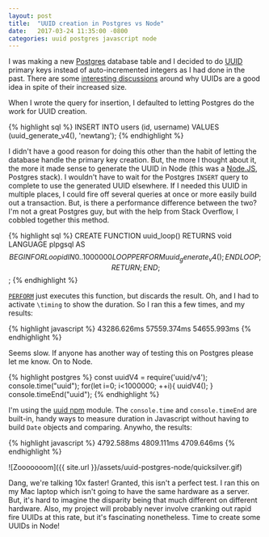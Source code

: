 ```yaml
---
layout: post
title:  "UUID creation in Postgres vs Node"
date:   2017-03-24 11:35:00 -0800
categories: uuid postgres javascript node
---
```


I was making a new [Postgres](https://www.postgresql.org/) database table and I decided to do [UUID](https://en.wikipedia.org/wiki/Universally_unique_identifier) primary keys instead of auto-incremented integers as I had done in the past. There are some [interesting discussions](https://blog.codinghorror.com/primary-keys-ids-versus-guids/) around why UUIDs are a good idea in spite of their increased size. 

When I wrote the query for insertion, I defaulted to letting Postgres do the work for UUID creation. 

{% highlight sql %}
INSERT INTO users (id, username) 
	VALUES (uuid_generate_v4(), 'newtang');
{% endhighlight %}

I didn't have a good reason for doing this other than the habit of letting the database handle the primary key creation. But, the more I thought about it, the more it made sense to generate the UUID in Node (this was a [Node.JS](https://nodejs.org/en/), Postgres stack). I wouldn't have to wait for the Postgres `INSERT` query to complete to use the generated UUID elsewhere. If I needed this UUID in multiple places, I could fire off several queries at once or more easily build out a transaction. But, is there a performance difference between the two? I'm not a great Postgres guy, but with the help from Stack Overflow, I cobbled together this method.

{% highlight sql %}
CREATE FUNCTION uuid_loop() RETURNS void
    LANGUAGE plpgsql
    AS $$
BEGIN
  FOR Loopid  IN 0..1000000 LOOP
     PERFORM uuid_generate_v4();
  END LOOP;
RETURN;
END;
$$;
{% endhighlight %}

[`PERFORM`](https://www.postgresql.org/docs/9.6/static/plpgsql-statements.html) just executes this function, but discards the result. Oh, and I had to activate `\timing` to show the duration. So I ran this a few times, and my results:

{% highlight javascript %}
43286.626ms
57559.374ms
54655.993ms
{% endhighlight %}

Seems slow. If anyone has another way of testing this on Postgres please let me know. On to Node.

{% highlight postgres %}
const uuidV4 = require('uuid/v4');
console.time("uuid");
for(let i=0; i<1000000; ++i){
	uuidV4();
}
console.timeEnd("uuid");
{% endhighlight %}

I'm using the [uuid npm](https://www.npmjs.com/package/uuid) module. The `console.time` and `console.timeEnd` are built-in, handy ways to measure duration in Javascript without having to build `Date` objects and comparing. Anywho, the results:

{% highlight javascript %}
4792.588ms
4809.111ms
4709.646ms
{% endhighlight %}

![Zooooooom]({{ site.url }}/assets/uuid-postgres-node/quicksilver.gif)

Dang, we're talking 10x faster! Granted, this isn't a perfect test. I ran this on my Mac laptop which isn't going to have the same hardware as a server. But, it's hard to imagine the disparity being that much different on different hardware. Also, my project will probably never involve cranking out rapid fire UUIDs at this rate, but it's fascinating nonetheless. Time to create some UUIDs in Node!
